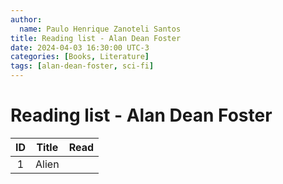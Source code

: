 ```yaml
---
author:
  name: Paulo Henrique Zanoteli Santos
title: Reading list - Alan Dean Foster
date: 2024-04-03 16:30:00 UTC-3
categories: [Books, Literature]
tags: [alan-dean-foster, sci-fi]
---
```


# Reading list - Alan Dean Foster

| ID  | Title | Read |
|:---:| ----- |:----:|
| 1   | Alien |      |
